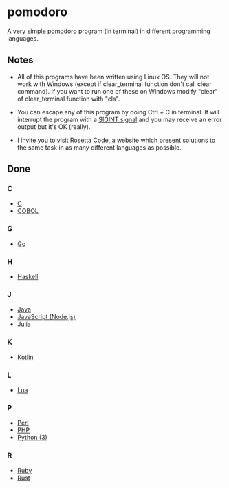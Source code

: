 # pomodoro

A very simple [pomodoro](https://en.wikipedia.org/wiki/Pomodoro_Technique) program (in terminal) in different programming languages.

## Notes

- All of this programs have been written using Linux OS. They will not work with Windows (except if clear_terminal function don't call clear command). If you want to run one of these on Windows modify "clear" of clear_terminal function with "cls".

- You can escape any of this program by doing Ctrl + C in terminal. It will interrupt the program with a [SIGINT signal](http://man7.org/linux/man-pages/man7/signal.7.html) and you may receive an error output but it's OK (really).

- I invite you to visit [Rosetta Code](https://rosettacode.org/wiki/Rosetta_Code), a website which present solutions to the same task in as many different languages as possible.

## Done

### C
- [C](https://github.com/louischristner/pomodoro/tree/master/c)
- [COBOL](https://github.com/louischristner/pomodoro/tree/master/cobol)

### G
- [Go](https://github.com/louischristner/pomodoro/tree/master/go)

### H
- [Haskell](https://github.com/louischristner/pomodoro/tree/master/haskell)

### J
- [Java](https://github.com/louischristner/pomodoro/tree/master/java)
- [JavaScript (Node.js)](https://github.com/louischristner/pomodoro/tree/master/javascript)
- [Julia](https://github.com/louischristner/pomodoro/tree/master/julia)

### K
- [Kotlin](https://github.com/louischristner/pomodoro/tree/master/kotlin)

### L
- [Lua](https://github.com/louischristner/pomodoro/tree/master/lua)

### P
- [Perl](https://github.com/louischristner/pomodoro/tree/master/perl)
- [PHP](https://github.com/louischristner/pomodoro/tree/master/php)
- [Python (3)](https://github.com/louischristner/pomodoro/tree/master/python)

### R
- [Ruby](https://github.com/louischristner/pomodoro/tree/master/ruby)
- [Rust](https://github.com/louischristner/pomodoro/tree/master/rust)
